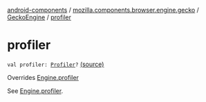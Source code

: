 [android-components](../../index.md) / [mozilla.components.browser.engine.gecko](../index.md) / [GeckoEngine](index.md) / [profiler](./profiler.md)

# profiler

`val profiler: `[`Profiler`](../../mozilla.components.browser.engine.gecko.profiler/-profiler/index.md)`?` [(source)](https://github.com/mozilla-mobile/android-components/blob/master/components/browser/engine-gecko-beta/src/main/java/mozilla/components/browser/engine/gecko/GeckoEngine.kt#L484)

Overrides [Engine.profiler](../../mozilla.components.concept.engine/-engine/profiler.md)

See [Engine.profiler](../../mozilla.components.concept.engine/-engine/profiler.md).

